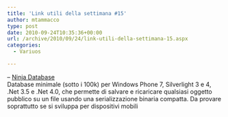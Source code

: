 ```yaml
---
title: 'Link utili della settimana #15'
author: mtammacco
type: post
date: 2010-09-24T10:35:36+00:00
url: /archive/2010/09/24/link-utili-della-settimana-15.aspx
categories:
  - Variuos

---
```

&#8211; [Ninja Database][1]  
Database minimale (sotto i 100k) per Windows Phone 7, Silverlight 3 e 4, .Net 3.5 e .Net 4.0, che permette di salvare e ricaricare qualsiasi oggetto pubblico su un file usando una serializzazione binaria compatta. Da provare soprattutto se si sviluppa per dispositivi mobili

 [1]: http://www.kellermansoftware.com/t-ninja-code-project.aspx